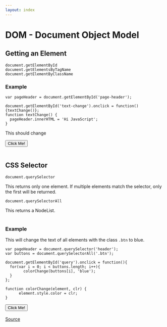```yaml
---
layout: index
---
```


# DOM - Document Object Model

## Getting an Element
<pre><code>document.getElementById
document.getElementsByTagName
document.getElementByClassName
</code></pre>

### Example

<pre><code>var pageHeader = document.getElementById('page-header');

document.getElementById('text-change').onclick = function(){textChange()};
function textChange() {
  pageHeader.innerHTML = 'Hi JavaScript';
}
</code></pre>

<p id="page-header">This should change</p>
<button class="btn" id="text-change" type="button">Click Me!</button>
<br><br>

## CSS Selector
<pre><code>document.querySelector</code></pre>
This returns only one element. If multiple elements match the selector, only the first will be returned. <br>

<pre><code>document.querySelectorAll</code></pre>
This returns a NodeList.<br><br>

### Example
This will change the text of all elements with the class <code>.btn</code> to blue.
<pre><code>var pageHeader = document.querySelector('header');
var buttons = document.querySelectorAll('.btn');

document.getElementById('query').onclick = function(){
  for(var i = 0; i < buttons.length; i++){
        colorChange(buttons[i], 'blue');
  }
};

function colorChange(element, clr) {
      element.style.color = clr;
}
</code></pre>
<bbr>

<button class ="btn" id="query" type="button">Click Me!</button>
<br><br>
<a href="http://htmldog.com/guides/javascript/">Source</a>
